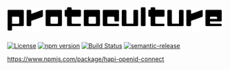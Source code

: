 # ![protoculture](protoculture.png)

[![License](https://img.shields.io/badge/License-Apache%202.0-blue.svg)](https://opensource.org/licenses/Apache-2.0)
[![npm version](https://badge.fury.io/js/protoculture-hapi-openid-connect.svg)](https://badge.fury.io/js/protoculture-hapi-openid-connect)
[![Build Status](https://travis-ci.org/atrauzzi/protoculture-hapi-openid-connect.svg?branch=master)](https://travis-ci.org/atrauzzi/protoculture-hapi-openid-connect) 
[![semantic-release](https://img.shields.io/badge/%20%20%F0%9F%93%A6%F0%9F%9A%80-semantic--release-e10079.svg)](https://github.com/semantic-release/semantic-release)


https://www.npmjs.com/package/hapi-openid-connect